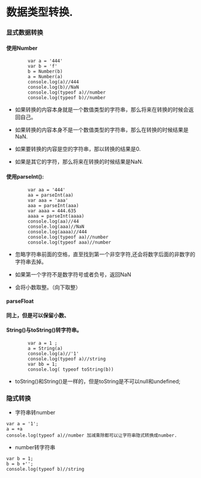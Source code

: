 # 数据类型转换.
### 显式数据转换
#### 使用Number 
```
        var a = '444'
        var b = 'f'
        b = Number(b)
        a = Number(a)
        console.log(a)//444
        console.log(b)//NaN
        console.log(typeof a)//number
        console.log(typeof b)//number
```
+ 如果转换的内容本身就是一个数值类型的字符串，那么将来在转换的时候会返回自己。

+ 如果转换的内容本身不是一个数值类型的字符串，那么在转换的时候结果是NaN.

+ 如果要转换的内容是空的字符串，那以转换的结果是0.

+ 如果是其它的字符，那么将来在转换的时候结果是NaN.

#### 使用parseInt():
```
        var aa = '444'
        aa = parseInt(aa)
        var aaa = 'aaa'
        aaa = parseInt(aaa)
        var aaaa = 444.635
        aaaa = parseInt(aaaa)
        console.log(aa)//44
        console.log(aaa)//NaN
        console.log(aaaa)//444
        console.log(typeof aa)//number
        console.log(typeof aaa)//number

```
+ 忽略字符串前面的空格，直至找到第一个非空字符,还会将数字后面的非数字的字符串去掉。

+ 如果第一个字符不是数字符号或者负号，返回NaN

+  会将小数取整。（向下取整）

#### parseFloat
**同上，但是可以保留小数、**

#### String()与toString()转字符串。
```
        var a = 1 ;
        a = String(a)
        console.log(a)//'1'
        console.log(typeof a)//string
        var bb = 1;
        console.log( typeof toString(b))

```
+ toString()和String()是一样的，但是toString是不可以null和undefined;

### 隐式转换
+ 字符串转number
```
var a = '1';
a = +a
console.log(typeof a)//number 加减乘除都可以让字符串隐式转换成number.
```
+ number转字符串
```
var b = 1;
b = b +'';
console.log(typeof b)//string
```


